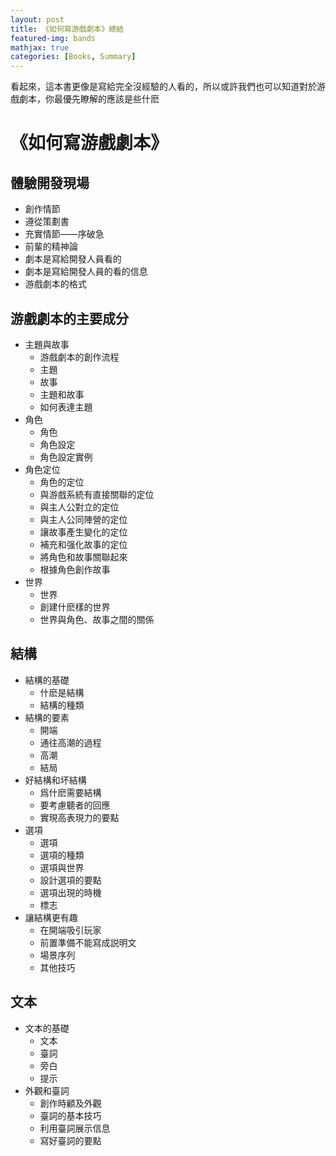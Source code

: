 ```yaml
---
layout: post
title: 《如何寫游戲劇本》總結
featured-img: bands
mathjax: true
categories: [Books, Summary]
---
```



看起來，這本書更像是寫給完全沒經驗的人看的，所以或許我們也可以知道對於游戲劇本，你最優先瞭解的應該是些什麽


# 《如何寫游戲劇本》


## 體驗開發現場

+ 創作情節
+ 遵從策劃書
+ 充實情節——序破急
+ 前輩的精神論
+ 劇本是寫給開發人員看的
+ 劇本是寫給開發人員的看的信息
+ 游戲劇本的格式


## 游戲劇本的主要成分

+ 主題與故事
  + 游戲劇本的創作流程
  + 主題
  + 故事
  + 主題和故事
  + 如何表達主題
+ 角色
  + 角色
  + 角色設定
  + 角色設定實例
+ 角色定位
  + 角色的定位
  + 與游戲系統有直接關聯的定位
  + 與主人公對立的定位
  + 與主人公同陣營的定位
  + 讓故事產生變化的定位
  + 補充和强化故事的定位
  + 將角色和故事關聯起來
  + 根據角色創作故事
+ 世界
  + 世界
  + 創建什麽樣的世界
  + 世界與角色、故事之間的關係

## 結構

+ 結構的基礎
  + 什麽是結構
  + 結構的種類
+ 結構的要素
  + 開端
  + 通往高潮的過程
  + 高潮
  + 結局
+ 好結構和坏結構
  + 爲什麽需要結構
  + 要考慮聽者的回應
  + 實現高表現力的要點
+ 選項
  + 選項
  + 選項的種類
  + 選項與世界
  + 設計選項的要點
  + 選項出現的時機
  + 標志
+ 讓結構更有趣
  + 在開端吸引玩家
  + 前置準備不能寫成説明文
  + 場景序列
  + 其他技巧

## 文本

+ 文本的基礎
  + 文本
  + 臺詞
  + 旁白
  + 提示
+ 外觀和臺詞
  + 創作時顧及外觀
  + 臺詞的基本技巧
  + 利用臺詞展示信息
  + 寫好臺詞的要點